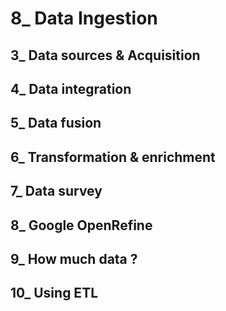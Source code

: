 # 8_ Data Ingestion

 
## 3_ Data sources & Acquisition

## 4_ Data integration

## 5_ Data fusion 

## 6_ Transformation & enrichment

## 7_ Data survey

## 8_ Google OpenRefine

## 9_ How much data ?

## 10_ Using ETL
